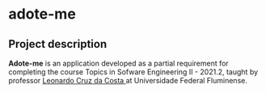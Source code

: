 # adote-me


## Project description
<b>Adote-me</b> is an application developed as a partial requirement for completing the course Topics in Sofware Engineering II - 2021.2, taught by professor <a href="http://www.ic.uff.br/index.php/pt/pessoas/168-docente?docente=39" target="_blank"> Leonardo Cruz da Costa </a> at Universidade Federal Fluminense.

